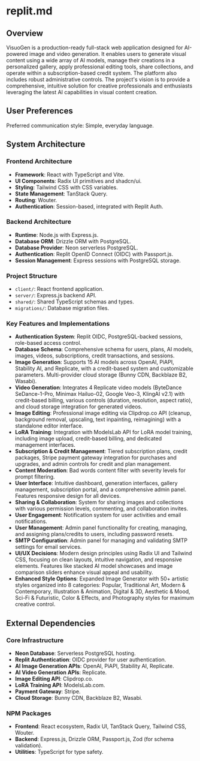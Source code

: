 # replit.md

## Overview

VisuoGen is a production-ready full-stack web application designed for AI-powered image and video generation. It enables users to generate visual content using a wide array of AI models, manage their creations in a personalized gallery, apply professional editing tools, share collections, and operate within a subscription-based credit system. The platform also includes robust administrative controls. The project's vision is to provide a comprehensive, intuitive solution for creative professionals and enthusiasts leveraging the latest AI capabilities in visual content creation.

## User Preferences

Preferred communication style: Simple, everyday language.

## System Architecture

### Frontend Architecture
- **Framework**: React with TypeScript and Vite.
- **UI Components**: Radix UI primitives and shadcn/ui.
- **Styling**: Tailwind CSS with CSS variables.
- **State Management**: TanStack Query.
- **Routing**: Wouter.
- **Authentication**: Session-based, integrated with Replit Auth.

### Backend Architecture
- **Runtime**: Node.js with Express.js.
- **Database ORM**: Drizzle ORM with PostgreSQL.
- **Database Provider**: Neon serverless PostgreSQL.
- **Authentication**: Replit OpenID Connect (OIDC) with Passport.js.
- **Session Management**: Express sessions with PostgreSQL storage.

### Project Structure
- `client/`: React frontend application.
- `server/`: Express.js backend API.
- `shared/`: Shared TypeScript schemas and types.
- `migrations/`: Database migration files.

### Key Features and Implementations
- **Authentication System**: Replit OIDC, PostgreSQL-backed sessions, role-based access control.
- **Database Schema**: Comprehensive schema for users, plans, AI models, images, videos, subscriptions, credit transactions, and sessions.
- **Image Generation**: Supports 15 AI models across OpenAI, PiAPI, Stability AI, and Replicate, with a credit-based system and customizable parameters. Multi-provider cloud storage (Bunny CDN, Backblaze B2, Wasabi).
- **Video Generation**: Integrates 4 Replicate video models (ByteDance SeDance-1-Pro, Minimax Hailuo-02, Google Veo-3, KlingAI v2.1) with credit-based billing, various controls (duration, resolution, aspect ratio), and cloud storage integration for generated videos.
- **Image Editing**: Professional image editing via Clipdrop.co API (cleanup, background removal, upscaling, text inpainting, reimagining) with a standalone editor interface.
- **LoRA Training**: Integration with ModelsLab API for LoRA model training, including image upload, credit-based billing, and dedicated management interfaces.
- **Subscription & Credit Management**: Tiered subscription plans, credit packages, Stripe payment gateway integration for purchases and upgrades, and admin controls for credit and plan management.
- **Content Moderation**: Bad words content filter with severity levels for prompt filtering.
- **User Interface**: Intuitive dashboard, generation interfaces, gallery management, subscription portal, and a comprehensive admin panel. Features responsive design for all devices.
- **Sharing & Collaboration**: System for sharing images and collections with various permission levels, commenting, and collaboration invites.
- **User Engagement**: Notification system for user activities and email notifications.
- **User Management**: Admin panel functionality for creating, managing, and assigning plans/credits to users, including password resets.
- **SMTP Configuration**: Admin panel for managing and validating SMTP settings for email services.
- **UI/UX Decisions**: Modern design principles using Radix UI and Tailwind CSS, focusing on clean layouts, intuitive navigation, and responsive elements. Features like stacked AI model showcases and image comparison sliders enhance visual appeal and usability.
- **Enhanced Style Options**: Expanded Image Generator with 50+ artistic styles organized into 8 categories: Popular, Traditional Art, Modern & Contemporary, Illustration & Animation, Digital & 3D, Aesthetic & Mood, Sci-Fi & Futuristic, Color & Effects, and Photography styles for maximum creative control.

## External Dependencies

### Core Infrastructure
- **Neon Database**: Serverless PostgreSQL hosting.
- **Replit Authentication**: OIDC provider for user authentication.
- **AI Image Generation APIs**: OpenAI, PiAPI, Stability AI, Replicate.
- **AI Video Generation APIs**: Replicate.
- **Image Editing API**: Clipdrop.co.
- **LoRA Training API**: ModelsLab.com.
- **Payment Gateway**: Stripe.
- **Cloud Storage**: Bunny CDN, Backblaze B2, Wasabi.

### NPM Packages
- **Frontend**: React ecosystem, Radix UI, TanStack Query, Tailwind CSS, Wouter.
- **Backend**: Express.js, Drizzle ORM, Passport.js, Zod (for schema validation).
- **Utilities**: TypeScript for type safety.